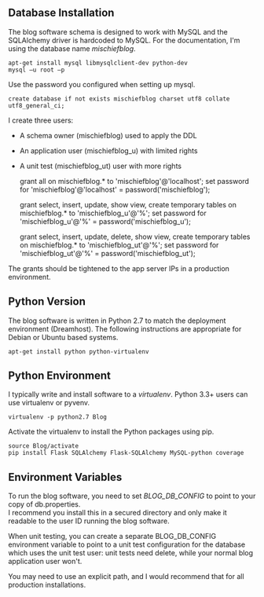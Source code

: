 Database Installation
---------------------
The blog software schema is designed to work with MySQL and the SQLAlchemy driver is hardcoded to 
MySQL.  For the documentation, I'm using the database name _mischiefblog_.

    apt-get install mysql libmysqlclient-dev python-dev
    mysql –u root –p 

Use the password you configured when setting up mysql.

    create database if not exists mischiefblog charset utf8 collate utf8_general_ci; 

I create three users:
* A schema owner (mischiefblog) used to apply the DDL
* An application user (mischiefblog_u) with limited rights
* A unit test (mischiefblog_ut) user with more rights

    grant all on mischiefblog.* to 'mischiefblog'@'localhost'; 
    set password for 'mischiefblog'@'localhost' = password('mischiefblog'); 

    grant select, insert, update, show view, create temporary tables on mischiefblog.* to 'mischiefblog_u'@'%'; 
    set password for 'mischiefblog_u'@'%' = password('mischiefblog_u');
     
    grant select, insert, update, delete, show view, create temporary tables on mischiefblog.* to 'mischiefblog_ut'@'%'; 
    set password for 'mischiefblog_ut'@'%' = password('mischiefblog_ut'); 

The grants should be tightened to the app server IPs in a production environment. 

Python Version
--------------
The blog software is written in Python 2.7 to match the deployment environment (Dreamhost).
The following instructions are appropriate for Debian or Ubuntu based systems.  

    apt-get install python python-virtualenv
        
Python Environment
------------------
I typically write and install software to a _virtualenv_.  Python 3.3+ users can use virtualenv or pyvenv.

    virtualenv -p python2.7 Blog
    
Activate the virtualenv to install the Python packages using pip.

    source Blog/activate
    pip install Flask SQLAlchemy Flask-SQLAlchemy MySQL-python coverage

Environment Variables
---------------------
To run the blog software, you need to set *BLOG_DB_CONFIG* to point to your copy of db.properties.  
I recommend you install this in a secured directory and only make it readable to the user ID
running the blog software.

When unit testing, you can create a separate BLOG_DB_CONFIG environment variable to point to
a unit test configuration for the database which uses the unit test user:  unit tests need
delete, while your normal blog application user won't.

You may need to use an explicit path, and I would recommend that for all production installations.